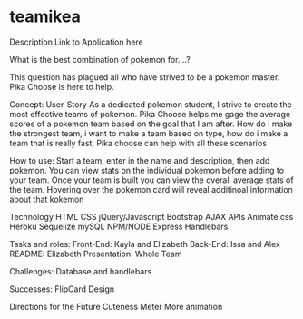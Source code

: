# teamikea
Description
Link to Application here

What is the best combination of pokemon for....?

This question has plagued all who have strived to be a pokemon master. Pika Choose is here to help. 

Concept: User-Story
As a dedicated pokemon student, I strive to create the most effective teams of pokemon. Pika Choose helps me gage the average scores of a pokemon team based on the goal that I am after. How do i make the strongest team, i want to make a team based on type, how do i make a team that is really fast, Pika choose can help with all these scenarios

How to use:
Start a team, enter in the name and description, then add pokemon. You can view stats on the individual pokemon before adding to your team. Once your team is built you can view the overall average stats of the team. Hovering over the pokemon card will reveal additinoal information about that kokemon

Technology
HTML
CSS
jQuery/Javascript
Bootstrap
AJAX
APIs 
Animate.css
Heroku
Sequelize
mySQL
NPM/NODE
Express
Handlebars


Tasks and roles:
Front-End: Kayla and Elizabeth
Back-End: Issa and Alex
README: Elizabeth
Presentation: Whole Team

Challenges:
Database and handlebars

Successes:
FlipCard
Design

Directions for the Future
Cuteness Meter
More animation

